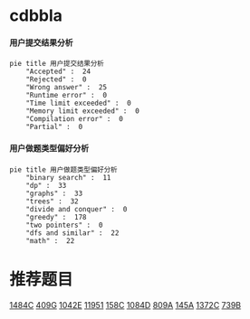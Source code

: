 # cdbbla

<!-- tabs:start -->



#### **用户提交结果分析**

```mermaid
pie title 用户提交结果分析
    "Accepted" :  24
    "Rejected" :  0
    "Wrong answer" :  25
    "Runtime error" :  0
    "Time limit exceeded" :  0
    "Memory limit exceeded" :  0
    "Compilation error" :  0
    "Partial" :  0
```

#### **用户做题类型偏好分析**

```mermaid
pie title 用户做题类型偏好分析
    "binary search" :  11
    "dp" :  33
    "graphs" :  33
    "trees" :  32
    "divide and conquer" :  0
    "greedy" :  178
    "two pointers" :  0
    "dfs and similar" :  22
    "math" :  22
```



<!-- tabs:end -->
# 推荐题目
[1484C](https://codeforces.com/contest/1484/problem/C)
[409G](https://codeforces.com/contest/409/problem/G)
[1042E](https://codeforces.com/contest/1042/problem/E)
[11951](https://codeforces.com/contest/1195/problem/1)
[158C](https://codeforces.com/contest/158/problem/C)
[1084D](https://codeforces.com/contest/1084/problem/D)
[809A](https://codeforces.com/contest/809/problem/A)
[145A](https://codeforces.com/contest/145/problem/A)
[1372C](https://codeforces.com/contest/1372/problem/C)
[739B](https://codeforces.com/contest/739/problem/B)
